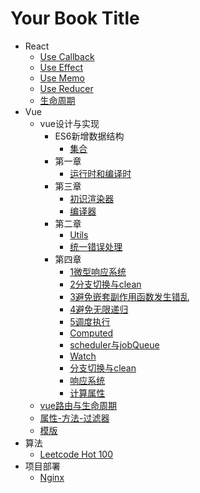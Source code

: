 # Your Book Title

- React
  * [Use Callback](react/useCallback.md)
  * [Use Effect](react/useEffect.md)
  * [Use Memo](react/useMemo.md)
  * [Use Reducer](react/useReducer.md)
  * [生命周期](react/生命周期.md)
- Vue
  - vue设计与实现
    - ES6新增数据结构
      * [集合](vue/vue设计与实现/ES6新增数据结构/集合.md)
    - 第一章
      * [运行时和编译时](vue/vue设计与实现/第一章/运行时和编译时.md)
    - 第三章
      * [初识渲染器](vue/vue设计与实现/第三章/初识渲染器.md)
      * [编译器](vue/vue设计与实现/第三章/编译器.md)
    - 第二章
      * [Utils](vue/vue设计与实现/第二章/utils.md)
      * [统一错误处理](vue/vue设计与实现/第二章/统一错误处理.md)
    - 第四章
      * [1微型响应系统](vue/vue设计与实现/第四章/1微型响应系统.md)
      * [2分支切换与clean](vue/vue设计与实现/第四章/2分支切换与clean.md)
      * [3避免嵌套副作用函数发生错乱](vue/vue设计与实现/第四章/3避免嵌套副作用函数发生错乱.md)
      * [4避免无限递归](vue/vue设计与实现/第四章/4避免无限递归.md)
      * [5调度执行](vue/vue设计与实现/第四章/5调度执行.md)
      * [Computed](vue/vue设计与实现/第四章/computed.md)
      * [scheduler与jobQueue](vue/vue设计与实现/第四章/scheduler与jobQueue.md)
      * [Watch](vue/vue设计与实现/第四章/watch.md)
      * [分支切换与clean](vue/vue设计与实现/第四章/分支切换与clean.md)
      * [响应系统](vue/vue设计与实现/第四章/响应系统.md)
      * [计算属性](vue/vue设计与实现/第四章/计算属性.md)
  * [vue路由与生命周期](vue/vue路由与生命周期.md)
  * [属性-方法-过滤器](vue/属性-方法-过滤器.md)
  * [模版](vue/模版.md)
- 算法
  * [Leetcode Hot 100](算法/leetcodeHot100.md)
- 项目部署
  * [Nginx](项目部署/Nginx.md)
